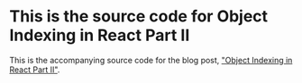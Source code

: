 # This is the source code for Object Indexing in React Part II

This is the accompanying source code for the blog post, ["Object Indexing in React Part II"](https://www.medium.com).